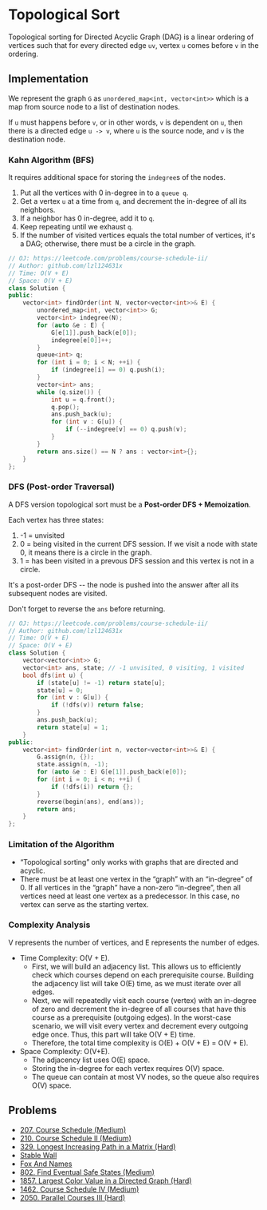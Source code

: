 # Topological Sort

Topological sorting for Directed Acyclic Graph (DAG) is a linear ordering of vertices such that for every directed edge `uv`, vertex `u` comes before `v` in the ordering.

## Implementation

We represent the graph `G` as `unordered_map<int, vector<int>>` which is a map from source node to a list of destination nodes.

If `u` must happens before `v`, or in other words, `v` is dependent on `u`, then there is a directed edge `u -> v`, where `u` is the source node, and `v` is the destination node.

### Kahn Algorithm (BFS)

It requires additional space for storing the `indegree`s of the nodes.

1. Put all the vertices with 0 in-degree in to a `queue q`.
2. Get a vertex `u` at a time from `q`, and decrement the in-degree of all its neighbors.
3. If a neighbor has 0 in-degree, add it to `q`.
4. Keep repeating until we exhaust `q`.
5. If the number of visited vertices equals the total number of vertices, it's a DAG; otherwise, there must be a circle in the graph.

```cpp
// OJ: https://leetcode.com/problems/course-schedule-ii/
// Author: github.com/lzl124631x
// Time: O(V + E)
// Space: O(V + E)
class Solution {
public:
    vector<int> findOrder(int N, vector<vector<int>>& E) {
        unordered_map<int, vector<int>> G;
        vector<int> indegree(N);
        for (auto &e : E) {
            G[e[1]].push_back(e[0]);
            indegree[e[0]]++;
        }
        queue<int> q;
        for (int i = 0; i < N; ++i) {
            if (indegree[i] == 0) q.push(i);
        }
        vector<int> ans;
        while (q.size()) {
            int u = q.front();
            q.pop();
            ans.push_back(u);
            for (int v : G[u]) {
                if (--indegree[v] == 0) q.push(v);
            }
        }
        return ans.size() == N ? ans : vector<int>{};
    }
};
```

### DFS (Post-order Traversal)

A DFS version topological sort must be a **Post-order DFS + Memoization**.

Each vertex has three states:

1. \-1 = unvisited
2. 0 = being visited in the current DFS session. If we visit a node with state 0, it means there is a circle in the graph.
3. 1 = has been visited in a prevous DFS session and this vertex is not in a circle.

It's a post-order DFS -- the node is pushed into the answer after all its subsequent nodes are visited.

Don't forget to reverse the `ans` before returning.

```cpp
// OJ: https://leetcode.com/problems/course-schedule-ii/
// Author: github.com/lzl124631x
// Time: O(V + E)
// Space: O(V + E)
class Solution {
    vector<vector<int>> G;
    vector<int> ans, state; // -1 unvisited, 0 visiting, 1 visited
    bool dfs(int u) {
        if (state[u] != -1) return state[u];
        state[u] = 0;
        for (int v : G[u]) {
            if (!dfs(v)) return false;
        }
        ans.push_back(u);
        return state[u] = 1;
    }
public:
    vector<int> findOrder(int n, vector<vector<int>>& E) {
        G.assign(n, {});
        state.assign(n, -1);
        for (auto &e : E) G[e[1]].push_back(e[0]);
        for (int i = 0; i < n; ++i) {
            if (!dfs(i)) return {};
        }
        reverse(begin(ans), end(ans));
        return ans;
    }
};
```

### Limitation of the Algorithm <a href="#limitation-of-the-algorithm" id="limitation-of-the-algorithm"></a>

* “Topological sorting” only works with graphs that are directed and acyclic.
* There must be at least one vertex in the “graph” with an “in-degree” of 0. If all vertices in the “graph” have a non-zero “in-degree”, then all vertices need at least one vertex as a predecessor. In this case, no vertex can serve as the starting vertex.

### Complexity Analysis <a href="#complexity-analysis" id="complexity-analysis"></a>

V represents the number of vertices, and E represents the number of edges.

* Time Complexity: O(V + E).
  * First, we will build an adjacency list. This allows us to efficiently check which courses depend on each prerequisite course. Building the adjacency list will take O(E) time, as we must iterate over all edges.
  * Next, we will repeatedly visit each course (vertex) with an in-degree of zero and decrement the in-degree of all courses that have this course as a prerequisite (outgoing edges). In the worst-case scenario, we will visit every vertex and decrement every outgoing edge once. Thus, this part will take O(V + E) time.
  * Therefore, the total time complexity is O(E) + O(V + E) = O(V + E).
* Space Complexity: O(V+E).
  * The adjacency list uses O(E) space.
  * Storing the in-degree for each vertex requires O(V) space.
  * The queue can contain at most VV nodes, so the queue also requires O(V) space.

## Problems

* [207. Course Schedule (Medium)](https://leetcode.com/problems/course-schedule/)
* [210. Course Schedule II (Medium)](https://leetcode.com/problems/course-schedule-ii/)
* [329. Longest Increasing Path in a Matrix (Hard)](https://leetcode.com/problems/longest-increasing-path-in-a-matrix/)
* [Stable Wall](https://codingcompetitions.withgoogle.com/kickstart/round/000000000019ff43/00000000003379bb)
* [Fox And Names](https://codeforces.com/contest/510/problem/C)
* [802. Find Eventual Safe States (Medium)](https://leetcode.com/problems/find-eventual-safe-states/)
* [1857. Largest Color Value in a Directed Graph (Hard)](https://leetcode.com/problems/largest-color-value-in-a-directed-graph/)
* [1462. Course Schedule IV (Medium)](https://leetcode.com/problems/course-schedule-iv/)
* [2050. Parallel Courses III (Hard)](https://leetcode.com/problems/parallel-courses-iii/)
